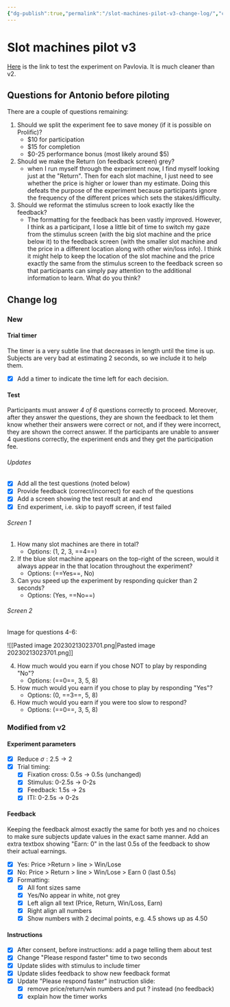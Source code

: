 ```yaml
---
{"dg-publish":true,"permalink":"/slot-machines-pilot-v3-change-log/","created":"","updated":""}
---
```



# Slot machines pilot v3

[Here](https://pavlovia.org/nisheetpatel/slot-machines-for-memory) is the link to test the experiment on Pavlovia. It is much cleaner than v2.

## Questions for Antonio before piloting

There are a couple of questions remaining:

1. Should we split the experiment fee to save money (if it is possible on Prolific)?
	- $10 for participation
	- $15 for completion
	- $0-25 performance bonus (most likely around $5)
2. Should we make the Return (on feedback screen) grey?
	- when I run myself through the experiment now, I find myself looking just at the "Return". Then for each slot machine, I just need to see whether the price is higher or lower than my estimate. Doing this defeats the purpose of the experiment because participants ignore the frequency of the different prices which sets the stakes/difficulty.
3. Should we reformat the stimulus screen to look exactly like the feedback?
	- The formatting for the feedback has been vastly improved. However, I think as a participant, I lose a little bit of time to switch my gaze from the stimulus screen (with the big slot machine and the price below it) to the feedback screen (with the smaller slot machine and the price in a different location along with other win/loss info). I think it might help to keep the location of the slot machine and the price exactly the same from the stimulus screen to the feedback screen so that participants can simply pay attention to the additional information to learn. What do you think?


## Change log

### New

#### Trial timer

The timer is a very subtle line that decreases in length until the time is up. Subjects are very bad at estimating 2 seconds, so we include it to help them.

- [x] Add a timer to indicate the time left for each decision.

#### Test

Participants must answer *4 of 6* questions correctly to proceed. Moreover, after they answer the questions, they are shown the feedback to let them know whether their answers were correct or not, and if they were incorrect, they are shown the correct answer. If the participants are unable to answer 4 questions correctly, the experiment ends and they get the participation fee.

###### Updates

- [x] Add all the test questions (noted below)
- [x] Provide feedback (correct/incorrect) for each of the questions
- [x] Add a screen showing the test result at and end 
- [x] End experiment, i.e. skip to payoff screen, if test failed

###### Screen 1

1. How many slot machines are there in total?
	- Options: (1, 2, 3, ==4==) 
2. If the blue slot machine appears on the top-right of the screen, would it always appear in the that location throughout the experiment?
	- Options: (==Yes==, No) 
3. Can you speed up the experiment by responding quicker than 2 seconds?
	- Options: (Yes, ==No==) 

###### Screen 2

Image for questions 4-6:

![[Pasted image 20230213023701.png\|Pasted image 20230213023701.png]]

4. How much would you earn if you chose NOT to play by responding "No"?
	- Options: (==0==, 3, 5, 8)
5. How much would you earn if you chose to play by responding "Yes"?
	- Options: (0, ==3==, 5, 8)
6. How much would you earn if you were too slow to respond?
	- Options: (==0==, 3, 5, 8)


### Modified from v2

#### Experiment parameters

- [x] Reduce $\sigma: 2.5\rightarrow2$
- [x] Trial timing:
	- [x] Fixation cross: 0.5s $\rightarrow$ 0.5s (unchanged)
	- [x] Stimulus: 0-2.5s $\rightarrow$ 0-2s
	- [x] Feedback: 1.5s $\rightarrow$ 2s
	- [x] ITI: 0-2.5s $\rightarrow$ 0-2s

#### Feedback

Keeping the feedback almost exactly the same for both yes and no choices to make sure subjects update values in the exact same manner. Add an extra textbox showing "Earn: 0" in the last 0.5s of the feedback to show their actual earnings.

- [x] Yes: Price >Return > line > Win/Lose
- [x] No: Price > Return > line > Win/Lose > Earn 0 (last 0.5s)
- [x] Formatting:
	- [x] All font sizes same
	- [x] Yes/No appear in white, not grey
	- [x] Left align all text (Price, Return, Win/Loss, Earn)
	- [x] Right align all numbers
	- [x] Show numbers with 2 decimal points, e.g. 4.5 shows up as 4.50

#### Instructions

- [x] After consent, before instructions: add a page telling them about test
- [x] Change "Please respond faster" time to two seconds
- [x] Update slides with stimulus to include timer
- [x] Update slides feedback to show new feedback format
- [x] Update "Please respond faster" instruction slide: 
	- [x] remove price/return/win numbers and put ? instead (no feedback)
	- [x] explain how the timer works